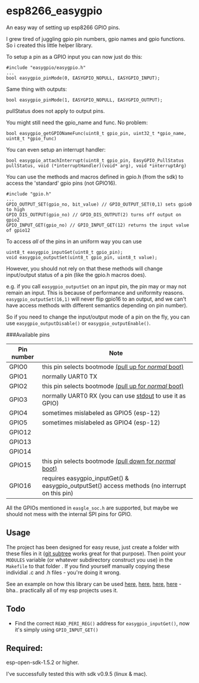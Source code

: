 # esp8266_easygpio
An easy way of setting up esp8266 GPIO pins.

I grew tired of juggling gpio pin numbers, gpio names and gpio functions. So i created this little helper library.

To setup a pin as a GPIO input you can now just do this:

```
#include "easygpio/easygpio.h"
...
bool easygpio_pinMode(0, EASYGPIO_NOPULL, EASYGPIO_INPUT);
```

Same thing with outputs:
```
bool easygpio_pinMode(1, EASYGPIO_NOPULL, EASYGPIO_OUTPUT);
```
pullStatus does not apply to output pins.

You might still need the gpio_name and func. No problem:
```
bool easygpio_getGPIONameFunc(uint8_t gpio_pin, uint32_t *gpio_name, uint8_t *gpio_func)
```

You can even setup an interrupt handler:
```
bool easygpio_attachInterrupt(uint8_t gpio_pin, EasyGPIO_PullStatus pullStatus, void (*interruptHandler)(void* arg), void *interruptArg)
```

You can use the methods and macros defined in gpio.h (from the sdk) to access the 'standard' gpio pins (not GPIO16).
```
#include "gpio.h"
...
GPIO_OUTPUT_SET(gpio_no, bit_value) // GPIO_OUTPUT_SET(0,1) sets gpio0 to high
GPIO_DIS_OUTPUT(gpio_no) // GPIO_DIS_OUTPUT(2) turns off output on gpio2
GPIO_INPUT_GET(gpio_no) // GPIO_INPUT_GET(12) returns the input value of gpio12
```

To access *all* of the pins in an uniform way you can use 
```
uint8_t easygpio_inputGet(uint8_t gpio_pin);
void easygpio_outputSet(uint8_t gpio_pin, uint8_t value);
```
However, you should not rely on that these methods will change input/output status of a pin (like the gpio.h macros does).

e.g. if you call ```easygpio_outputSet``` on an input pin, the pin may or may not remain an input. This is because of performance and uniformity reasons. ```easygpio_outputSet(16,1)``` will never flip gpio16 to an output, and we can't have access methods with different semantics depending on pin number).

So if you need to change the input/output mode of a pin on the fly, you can use ```easygpio_outputDisable()``` or ```easygpio_outputEnable()```.

###Available pins

Pin number | Note
-----------|------
GPIO0 	   | this pin selects bootmode [(pull up for *normal* boot)](https://github.com/esp8266/esp8266-wiki/wiki/Boot-Process#esp-boot-modes)
GPIO1      | normally UART0 TX 
GPIO2 	   | this pin selects bootmode [(pull up for *normal* boot)](https://github.com/esp8266/esp8266-wiki/wiki/Boot-Process#esp-boot-modes)
GPIO3      | normally UART0 RX (you can use [stdout](https://github.com/eadf/esp8266_stdout) to use it as GPIO)
GPIO4      | sometimes mislabeled as GPIO5 (esp-12)
GPIO5      | sometimes mislabeled as GPIO4 (esp-12)
GPIO12     | 
GPIO13     |
GPIO14     |
GPIO15 	   | this pin selects bootmode [(pull down for *normal* boot)](https://github.com/esp8266/esp8266-wiki/wiki/Boot-Process#esp-boot-modes)
GPIO16      | requires easygpio_inputGet() & easygpio_outputSet() access methods (no interrupt on this pin)

All the GPIOs mentioned in ```easgle_soc.h``` are supported, but maybe we should not mess with the internal SPI pins for GPIO.

## Usage

The project has been designed for easy reuse, just create a folder with these files in it ([git subtree](http://blogs.atlassian.com/2013/05/alternatives-to-git-submodule-git-subtree) works great for that purpose). Then point your ```MODULES``` variable (or whatever subdirectory construct you use) in the ```Makefile``` to that folder . If you find yourself manually copying these individial .c and .h files - you're doing it wrong.

See an example on how this library can be used [here](https://github.com/eadf/esp8266_digoleserial), [here](https://github.com/eadf/esp_mqtt_lcd), [here](https://github.com/eadf/esp8266_ping), [here](https://github.com/eadf/esp_mqtt_ports) - bha.. practically all of my esp projects uses it.

## Todo
* Find the correct ```READ_PERI_REG()``` address for ```easygpio_inputGet()```, now it's simply using ```GPIO_INPUT_GET()```

## Required:

esp-open-sdk-1.5.2 or higher.

I've successfully tested this with sdk v0.9.5 (linux & mac).
